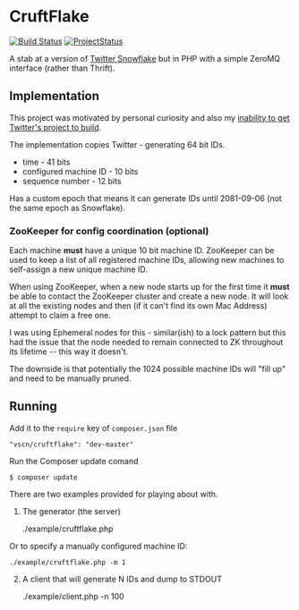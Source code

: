 # CruftFlake

[![Build Status](https://api.travis-ci.org/lucasvscn/cruftflake.png)](https://travis-ci.org/lucasvscn/cruftflake)
[![ProjectStatus](http://stillmaintained.com/lucasvscn/cruftflake.png)](http://stillmaintained.com/lucasvscn/cruftflake)

A stab at a version of [Twitter Snowflake](https://github.com/twitter/snowflake)
but in PHP with a simple ZeroMQ interface (rather than Thrift).

## Implementation

This project was motivated by personal curiosity and also my [inability to
get Twitter's project to build](https://github.com/twitter/snowflake/issues/8).

The implementation copies Twitter - generating 64 bit IDs.

  - time - 41 bits
  - configured machine ID - 10 bits
  - sequence number - 12 bits

Has a custom epoch that means it can generate IDs until 2081-09-06 (not the
same epoch as Snowflake).

### ZooKeeper for config coordination (optional)

Each machine **must** have a unique 10 bit machine ID. ZooKeeper can be used
to keep a list of all registered machine IDs, allowing new machines to
self-assign a new unique machine ID.

When using ZooKeeper, when a new node starts up for the first time it
**must** be able to contact the ZooKeeper cluster and create a new node.
It will look at all the existing nodes and then (if it can't find its
own Mac Address) attempt to claim a free one.

I was using Ephemeral nodes for this - similar(ish) to a lock pattern but this
had the issue that the node needed to remain connected to ZK throughout its
lifetime -- this way it doesn't.

The downside is that potentially the 1024 possible machine IDs will "fill up"
and need to be manually pruned.

## Running

Add it to the `require` key of `composer.json` file

    "vscn/cruftflake": "dev-master"

Run the Composer update comand

    $ composer update

There are two examples provided for playing about with.

1. The generator (the server)

    ./example/cruftflake.php

Or to specify a manually configured machine ID:

    ./example/cruftflake.php -m 1

2. A client that will generate N IDs and dump to STDOUT

    ./example/client.php -n 100
